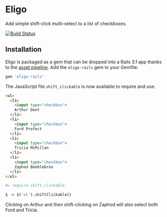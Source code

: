 # Eligo

Add simple shift-click multi-select to a list of checkboxes.

[![Build Status](https://secure.travis-ci.org/lmarburger/eligo-rails.png)](http://travis-ci.org/lmarburger/eligo-rails)


## Installation

Eligo is packaged as a gem that can be dropped into a Rails 3.1 app thanks to
the [asset pipeline][]. Add the `eligo-rails` gem to your Gemfile:

```ruby
gem 'eligo-rails'
```

The JavaScript file `shift_clickable` is now available to require and use.

```html
<ul>
  <li>
    <input type="checkbox">
    Arthur Dent
  </li>
  <li>
    <input type="checkbox">
    Ford Prefect
  </li>
  <li>
    <input type="checkbox">
    Tricia McMillan
  </li>
  <li>
    <input type="checkbox">
    Zaphod Beeblebrox
  </li>
</ul>
```

```coffeescript
#= require shift_clickable

$ -> $('ul').shiftClickable()
```

Clicking on Arthur and then shift-clicking on Zaphod will also select both Ford
and Tricia.



[asset pipeline]: http://guides.rubyonrails.org/asset_pipeline.html
